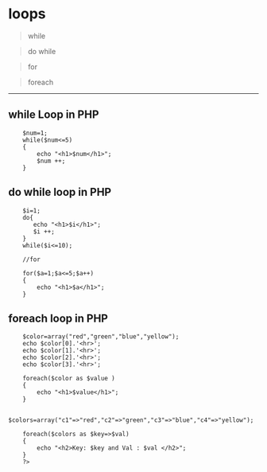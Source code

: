 # loops

> while

> do while

> for

> foreach

<hr>

## while Loop in PHP 

```
    $num=1;
    while($num<=5)
    {
        echo "<h1>$num</h1>";
        $num ++;
    }
```

## do while loop in PHP

```
    $i=1;
    do{
       echo "<h1>$i</h1>"; 
       $i ++;
    }
    while($i<=10);

    //for 

    for($a=1;$a<=5;$a++)
    {
        echo "<h1>$a</h1>"; 
    }
```
## foreach loop in PHP
```
    $color=array("red","green","blue","yellow");
    echo $color[0].'<hr>';
    echo $color[1].'<hr>';
    echo $color[2].'<hr>';
    echo $color[3].'<hr>';

    foreach($color as $value )
    {
        echo "<h1>$value</h1>";
    }

    $colors=array("c1"=>"red","c2"=>"green","c3"=>"blue","c4"=>"yellow");

    foreach($colors as $key=>$val)
    {
        echo "<h2>Key: $key and Val : $val </h2>";
    }
    ?>
```
